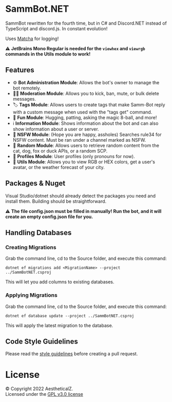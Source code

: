 # SammBot.NET
SammBot rewritten for the fourth time, but in C# and Discord.NET instead of TypeScript and discord.js. In constant evolution!

Uses [Matcha](https://github.com/AestheticalZ/Matcha) for logging!

:warning: **JetBrains Mono Regular is needed for the `viewhex` and `viewrgb` commands in the Utils module to work!**

## Features
* :gear: **Bot Administration Module**: Allows the bot's owner to manage the bot remotely.
* :judge: **Moderation Module**: Allows you to kick, ban, mute, or bulk delete messages.
* :label: **Tags Module**: Allows users to create tags that make Samm-Bot reply with a custom message when used with the "tags get" command.
* :game_die: **Fun Module**: Hugging, patting, asking the magic 8-ball, and more!
* :information_source: **Information Module**: Shows information about the bot and can also show information about a user or server.
* :underage: **NSFW Module**: (Hope you are happy, assholes) Searches rule34 for NSFW content. Must be ran under a channel marked as NSFW.
* :slot_machine: **Random Module**: Allows users to retrieve random content from the cat, dog, fox or duck APIs, or a random SCP.
* :busts_in_silhouette: **Profiles Module**: User profiles (only pronouns for now).
* :wrench: **Utils Module**: Allows you to view RGB or HEX colors, get a user's avatar, or the weather forecast of your city.
 
## Packages & Nuget
Visual Studio/dotnet should already detect the packages you need and install them.
Building should be straightforward.

:warning: **The file config.json must be filled in manually! Run the bot, and it will create an empty config.json file for you.**

## Handling Databases

### Creating Migrations
Grab the command line, cd to the Source folder, and execute this command:

```
dotnet ef migrations add <MigrationName> --project ../SammBotNET.csproj
```

This will let you add columns to existing databases.

### Applying Migrations
Grab the command line, cd to the Source folder, and execute this command:

```
dotnet ef database update --project ../SammBotNET.csproj
```

This will apply the latest migration to the database.

## Code Style Guidelines

Please read the [style guidelines](STYLE_GUIDELINES.md) before creating a pull request.

# License
© Copyright 2022 AestheticalZ.  
Licensed under the [GPL v3.0 license](LICENSE)
